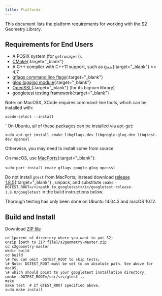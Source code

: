 ```yaml
---
title: Platforms
---
```


This document lists the platform requirements for working with the
S2 Geometry Library.

## Requirements for End Users

* A POSIX system (for `getrusage()`).
* [CMake](http://www.cmake.org/){:target="_blank"}
* A C++ compiler with C++11 support, such as
  [g++](https://gcc.gnu.org/){:target="_blank"} >= 4.7.
* [gflags command line flags](https://github.com/gflags/gflags){:target="_blank"}
* [glog logging module](https://github.com/google/glog){:target="_blank"}
* [OpenSSL](https://github.com/openssl/openssl){:target="_blank"} (for its bignum library)
* [googletest testing framework](https://github.com/google/googletest){:target="_blank"}

Note: on MacOSX, XCode requires command-line tools, which can be installed
with:

```
xcode-select --install
```
`
On Ubuntu, all of these packages can be installed via apt-get:

```
sudo apt-get install cmake libgflags-dev libgoogle-glog-dev libgtest-dev openssl
```

Otherwise, you may need to install some from source.

On macOS, use [MacPorts](http://www.macports.org/){:target="_blank"}:

`sudo port install cmake gflags google-glog openssl`.

Do not install `gtest` from MacPorts; instead download
[release 1.8.0](https://github.com/google/googletest/releases/tag/release-1.8.0){:target="_blank"}
, unpack, and substitute `cmake`
`-DGTEST_ROOT=/<i>path_to_googletest</i>/googletest-release-1.8.0/googletest`
in the build instructions below.

Thorough testing has only been done on Ubuntu 14.04.3 and macOS 10.12.

## Build and Install

Download [ZIP file](https://github.com/google/s2geometry/archive/master.zip)

```
cd [parent of directory where you want to put S2]
unzip [path to ZIP file]/s2geometry-master.zip
cd s2geometry-master
mkdir build
cd build
\# You can omit -DGTEST_ROOT to skip tests; 
\# Note: DGTEST_ROOT must be set to an absolute path. See above for macOS.
\# which should point to your googletest installation directory.
cmake -DGTEST_ROOT=/usr/src/gtest ..
make
make test  # If GTEST_ROOT specified above.
sudo make install
```